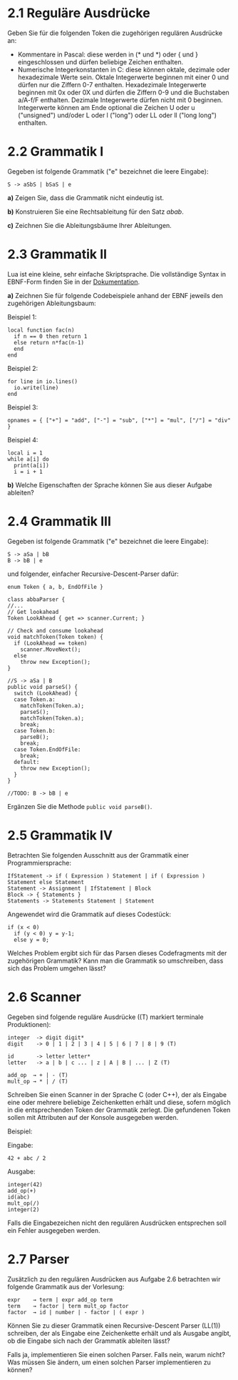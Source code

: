 # 2.1 Reguläre Ausdrücke

Geben Sie für die folgenden Token die zugehörigen
regulären Ausdrücke an:

  * Kommentare in Pascal: diese werden in (* und *) oder { und }
    eingeschlossen und dürfen beliebige Zeichen enthalten.
  * Numerische Integerkonstanten in C: diese können oktale, dezimale
    oder hexadezimale Werte sein. Oktale Integerwerte beginnen mit
    einer 0 und dürfen nur die Ziffern 0-7 enthalten. Hexadezimale
    Integerwerte beginnen mit 0x oder 0X und dürfen die Ziffern 0-9
    und die Buchstaben a/A-f/F enthalten. Dezimale Integerwerte
    dürfen nicht mit 0 beginnen. Integerwerte können am Ende optional
    die Zeichen U oder u ("unsigned") und/oder L oder l ("long") oder
    LL oder ll ("long long") enthalten.

# 2.2 Grammatik I

Gegeben ist folgende Grammatik ("e" bezeichnet die leere Eingabe):

    S -> aSbS | bSaS | e

**a)** Zeigen Sie, dass die Grammatik nicht eindeutig ist.

**b)** Konstruieren Sie eine Rechtsableitung für den Satz *abab*.

**c)** Zeichnen Sie die Ableitungsbäume Ihrer Ableitungen.

# 2.3 Grammatik II

Lua ist eine kleine, sehr einfache Skriptsprache. Die vollständige Syntax in
EBNF-Form finden Sie in der [Dokumentation](https://www.lua.org/manual/5.4/).

**a)** Zeichnen Sie für folgende Codebeispiele anhand der EBNF jeweils den
zugehörigen Ableitungsbaum:

Beispiel 1:

    local function fac(n)
      if n == 0 then return 1
      else return n*fac(n-1)
      end
    end

Beispiel 2:

    for line in io.lines()
      io.write(line)
    end

Beispiel 3:

    opnames = { ["+"] = "add", ["-"] = "sub", ["*"] = "mul", ["/"] = "div" }

Beispiel 4:

    local i = 1
    while a[i] do
      print(a[i])
      i = i + 1

**b)** Welche Eigenschaften der Sprache können Sie aus dieser Aufgabe ableiten?

# 2.4 Grammatik III

Gegeben ist folgende Grammatik ("e" bezeichnet die leere Eingabe):

    S -> aSa | bB
    B -> bB | e

und folgender, einfacher Recursive-Descent-Parser dafür:

    enum Token { a, b, EndOfFile }

    class abbaParser {
    //...
    // Get lookahead
    Token LookAhead { get => scanner.Current; }

    // Check and consume lookahead
    void matchToken(Token token) {
      if (LookAhead == token)
        scanner.MoveNext();
      else
        throw new Exception();
    }

    //S -> aSa | B
    public void parseS() {
      switch (LookAhead) {
      case Token.a:
        matchToken(Token.a);
        parseS();
        matchToken(Token.a);
        break;
      case Token.b:
        parseB();
        break;
      case Token.EndOfFile:
        break;
      default:
        throw new Exception();
      }
    }

    //TODO: B -> bB | e

Ergänzen Sie die Methode `public void parseB()`.

# 2.5 Grammatik IV

Betrachten Sie folgenden Ausschnitt aus der Grammatik
einer Programmiersprache:

    IfStatement -> if ( Expression ) Statement | if ( Expression ) Statement else Statement
    Statement -> Assignment | IfStatement | Block
    Block -> { Statements }
    Statements -> Statements Statement | Statement

Angewendet wird die Grammatik auf dieses Codestück:

    if (x < 0)
      if (y < 0) y = y-1;
      else y = 0;

Welches Problem ergibt sich für das Parsen dieses Codefragments mit der zugehörigen
Grammatik? Kann man die Grammatik so umschreiben, dass sich das Problem umgehen lässt?

# 2.6 Scanner

Gegeben sind folgende reguläre Ausdrücke ((T) markiert terminale Produktionen):

    integer  -> digit digit*
    digit    -> 0 | 1 | 2 | 3 | 4 | 5 | 6 | 7 | 8 | 9 (T)

    id       -> letter letter*
    letter   -> a | b | c ... | z | A | B | ... | Z (T)

    add_op  → + | - (T)
    mult_op → * | / (T)

Schreiben Sie einen Scanner in der Sprache C (oder C++), der als Eingabe eine oder
mehrere beliebige Zeichenketten erhält und diese, sofern möglich in die entsprechenden
Token der Grammatik zerlegt. Die gefundenen Token sollen mit Attributen auf der Konsole
ausgegeben werden.

Beispiel:

Eingabe:

    42 + abc / 2

Ausgabe:

    integer(42)
    add_op(+)
    id(abc)
    mult_op(/)
    integer(2)

Falls die Eingabezeichen nicht den regulären Ausdrücken entsprechen soll ein Fehler ausgegeben werden.

# 2.7 Parser

Zusätzlich zu den regulären Ausdrücken aus Aufgabe 2.6 betrachten wir folgende Grammatik aus
der Vorlesung:

    expr    → term | expr add_op term
    term    → factor | term mult_op factor
    factor  → id | number | - factor | ( expr )

Können Sie zu dieser Grammatik einen Recursive-Descent Parser (LL(1)) schreiben,
der als Eingabe eine Zeichenkette erhält und als Ausgabe angibt, ob die Eingabe
sich nach der Grammatik ableiten lässt?

Falls ja, implementieren Sie einen solchen Parser. Falls nein, warum nicht?
Was müssen Sie ändern, um einen solchen Parser implementieren zu können?


